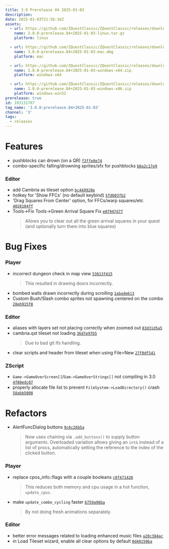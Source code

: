 ```yaml
---
title: 3.0 Prerelease 84 2025-01-03
description: 
date: 2025-01-03T21:56:16Z
assets: 
  - url: https://github.com/ZQuestClassic/ZQuestClassic/releases/download/3.0.0-prerelease.84%2B2025-01-03/3.0.0-prerelease.84%2B2025-01-03-linux.tar.gz
    name: 3.0.0-prerelease.84+2025-01-03-linux.tar.gz
    platform: linux

  - url: https://github.com/ZQuestClassic/ZQuestClassic/releases/download/3.0.0-prerelease.84%2B2025-01-03/3.0.0-prerelease.84%2B2025-01-03-mac.dmg
    name: 3.0.0-prerelease.84+2025-01-03-mac.dmg
    platform: mac

  - url: https://github.com/ZQuestClassic/ZQuestClassic/releases/download/3.0.0-prerelease.84%2B2025-01-03/3.0.0-prerelease.84%2B2025-01-03-windows-x64.zip
    name: 3.0.0-prerelease.84+2025-01-03-windows-x64.zip
    platform: windows-x64

  - url: https://github.com/ZQuestClassic/ZQuestClassic/releases/download/3.0.0-prerelease.84%2B2025-01-03/3.0.0-prerelease.84%2B2025-01-03-windows-x86.zip
    name: 3.0.0-prerelease.84+2025-01-03-windows-x86.zip
    platform: windows-win32
prerelease: true
id: 193131767
tag_name: '3.0.0-prerelease.84+2025-01-03'
channel: '3'
tags:
  - releases
---
```





# Features

- pushblocks can drown (on a QR) [`f3ffe8e74`](https://github.com/ZQuestClassic/ZQuestClassic/commit/f3ffe8e7415e0a0eb848ae128f75ddbaf2c2780a)
- combo-specific falling/drowning sprites/sfx for pushblocks [`b8a2c17e9`](https://github.com/ZQuestClassic/ZQuestClassic/commit/b8a2c17e91cf9d97fe42c464eb899e0eeab30014)

### Editor

- add Cambria as tileset option [`bc449928e`](https://github.com/ZQuestClassic/ZQuestClassic/commit/bc449928ea4ff78878fdf356e7f36f272ef1fd45)
- hotkey for 'Show FFCs' (no default keybind) [`5fd603fb2`](https://github.com/ZQuestClassic/ZQuestClassic/commit/5fd603fb20f30fc8ceebaeca5e59b7843cdfcde4)
- 'Drag Squares From Center' option, for FFCs/warp squares/etc [`4028184ff`](https://github.com/ZQuestClassic/ZQuestClassic/commit/4028184ffd2dfdab5546f66d986a42c3d363e800)
- Tools->Fix Tools->Green Arrival Square Fix [`e07947d77`](https://github.com/ZQuestClassic/ZQuestClassic/commit/e07947d77c7ace17715b53d42719778ef260b85a)
   &nbsp;
   >Allows you to clear out all the green arrival squares in your quest (and optionally turn them into blue squares) 
   >

# Bug Fixes

### Player

- incorrect dungeon check in map view [`53613f415`](https://github.com/ZQuestClassic/ZQuestClassic/commit/53613f4152e1829b60a237c40562249d747cb46b)
   &nbsp;
   >This resulted in drawing doors incorrectly. 
   >
- bombed walls drawn incorrectly during scrolling [`1abade613`](https://github.com/ZQuestClassic/ZQuestClassic/commit/1abade613065649c2aa04547800c49f420afbe2d)
- Custom Bush/Slash combo sprites not spawning centered on the combo [`28eb915f8`](https://github.com/ZQuestClassic/ZQuestClassic/commit/28eb915f8a2ec085eb761c88a1198f0e571a2263)

### Editor

- aliases with layers set not placing correctly when zoomed out [`83d31d5a5`](https://github.com/ZQuestClassic/ZQuestClassic/commit/83d31d5a54d6dd69ed0c772286e143188f468696)
- cambria.qst tileset not loading [`36d7e97b5`](https://github.com/ZQuestClassic/ZQuestClassic/commit/36d7e97b5f60325a25d26bdbcac32342f99f8047)
   &nbsp;
   >Due to bad git lfs handling. 
   >
- clear scripts and header from tileset when using File>New [`27f0df541`](https://github.com/ZQuestClassic/ZQuestClassic/commit/27f0df54111ba3b09763cafed5726ce47601bd2a)

### ZScript

- `Game->GameOverScreen[]`/`Gam->GameOverStrings[]` not compiling in 3.0 [`4f80edc07`](https://github.com/ZQuestClassic/ZQuestClassic/commit/4f80edc073629fa60d7c557fb7f352bfd5e86ae3)
- properly allocate file list to prevent `FileSystem->LoadDirectory()` crash [`58abb5008`](https://github.com/ZQuestClassic/ZQuestClassic/commit/58abb5008f1c0c3c7b7177818e9967afbd84ba99)

# Refactors

- AlertFuncDialog buttons [`9c6c26b5a`](https://github.com/ZQuestClassic/ZQuestClassic/commit/9c6c26b5af65b69cfb85417968fa88c7cece49c6)
   &nbsp;
   >Now uses chaining via `.add_buttons()` to supply button arguments. Overloaded variation allows giving an `int&` instead of a list of procs, automatically setting the reference to the index of the clicked button. 
   >

### Player

- replace cpos_info::flags with a couple booleans [`c0f471426`](https://github.com/ZQuestClassic/ZQuestClassic/commit/c0f4714267a66141259502448cd5213763d28e37)
   &nbsp;
   >This reduces both memory and cpu usage in a hot function, `update_cpos`. 
   >
- make `update_combo_cycling` faster [`6759a96ba`](https://github.com/ZQuestClassic/ZQuestClassic/commit/6759a96babaf0e5c731c3dc1dc36f73adbd8651d)
   &nbsp;
   >By not doing fresh animations separately. 
   >

### Editor

- better error messages related to loading enhanced music files [`a20c384ac`](https://github.com/ZQuestClassic/ZQuestClassic/commit/a20c384acc941d954fc5bb6486464a93c612e230)
- in Load Tileset wizard, enable all clear options by default [`0d40150ba`](https://github.com/ZQuestClassic/ZQuestClassic/commit/0d40150ba089b80d914b8b30d3e18887acaba719)

